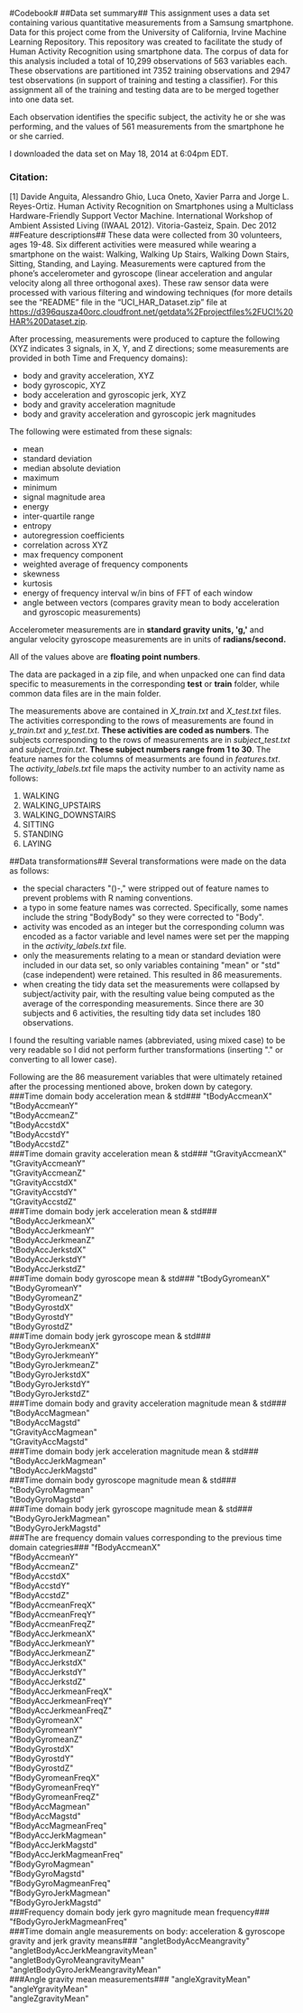 #Codebook#
##Data set summary##
This assignment uses a data set containing various quantitative measurements from a Samsung smartphone.  Data for this project come from the University of California, Irvine Machine Learning Repository.  This repository was created to facilitate the study of Human Activity Recognition using smartphone data.  The corpus of data for this analysis included a total of 10,299 observations of 563 variables each.  These observations are partitioned int 7352 training observations and 2947 test observations (in support of training and testing a classifier).  For this assignment all of the training and testing data are to be merged together into one data set.

Each observation identifies the specific subject, the activity he or she was performing, and the values of 561 measurements from the smartphone he or she carried.

I downloaded the data set on May 18, 2014 at 6:04pm EDT.

### Citation: ###
[1] Davide Anguita, Alessandro Ghio, Luca Oneto, Xavier Parra and Jorge L. Reyes-Ortiz. Human Activity Recognition on Smartphones using a Multiclass Hardware-Friendly Support Vector Machine. International Workshop of Ambient Assisted Living (IWAAL 2012). Vitoria-Gasteiz, Spain. Dec 2012
##Feature descriptions##
These data were collected from 30 volunteers, ages 19-48.  Six different activities were measured while wearing a smartphone on the waist: Walking, Walking Up Stairs, Walking Down Stairs, Sitting, Standing, and Laying.  Measurements were captured from the phone’s accelerometer and gyroscope (linear acceleration and angular velocity along all three orthogonal axes).  These raw sensor data were processed with various filtering and windowing techniques (for more details see the “README” file in the “UCI_HAR_Dataset.zip” file at https://d396qusza40orc.cloudfront.net/getdata%2Fprojectfiles%2FUCI%20HAR%20Dataset.zip.

After processing, measurements were produced to capture the following (XYZ indicates 3 signals, in X, Y, and Z directions; some measurements are provided in both Time and Frequency domains):
-	body and gravity acceleration, XYZ
-	body gyroscopic, XYZ
-	body acceleration and gyroscopic jerk, XYZ
-	body and gravity acceleration magnitude
-	body and gravity acceleration and gyroscopic jerk magnitudes

The following were estimated from these signals:
-	mean
-	standard deviation
-	median absolute deviation
-	maximum
-	minimum
-	signal magnitude area
-	energy
-	inter-quartile range
-	entropy
-	autoregression coefficients
-	correlation across XYZ
-	max frequency component
-	weighted average of frequency components
-	skewness
-	kurtosis
-	energy of frequency interval w/in bins of FFT of each window
-	angle between vectors (compares gravity mean to body acceleration and gyroscopic measurements)

Accelerometer measurements are in **standard gravity units, 'g,'** and angular velocity gyroscope measurements are in units of **radians/second.**   

All of the values above are **floating point numbers**.

The data are packaged in a zip file, and when unpacked one can find data specific to measurements in the corresponding **test** or **train** folder, while common data files are in the main folder.

The measurements above are contained in *X_train.txt* and *X_test.txt* files.  The activities corresponding to the rows of measurements are found in *y_train.txt* and *y_test.txt*.  **These activities are coded as numbers**.  The subjects corresponding to the rows of measurements are in *subject_test.txt* and *subject_train.txt*.  **These subject numbers range from 1 to 30**.  The feature names for the columns of measurments are found in *features.txt*.  The *activity_labels.txt* file maps the activity number to an activity name as follows:<br/>
1.    WALKING<br/>
2.    WALKING_UPSTAIRS<br/>
3.    WALKING_DOWNSTAIRS<br/>
4.    SITTING<br/>
5.    STANDING<br/>
6.    LAYING<br/>


##Data transformations##
Several transformations were made on the data as follows:<br/>
- the special characters "()-," were stripped out of feature names to prevent problems with R naming conventions.<br/>
- a typo in some feature names was corrected.  Specifically, some names include the string "BodyBody" so they were corrected to "Body".<br/>
- activity was encoded as an integer but the corresponding column was encoded as a factor variable and level names were set per the mapping in the *activity_labels.txt* file.<br/>
- only the measurements relating to a mean or standard deviation were included in our data set, so only variables containing "mean" or "std" (case independent) were retained.  This resulted in 86 measurements.<br/>
- when creating the tidy data set the measurements were collapsed by subject/activity pair, with the resulting value being computed as the average of the corresponding measurements.  Since there are 30 subjects and 6 activities, the resulting tidy data set includes 180 observations.<br/>

I found the resulting variable names (abbreviated, using mixed case) to be very readable so I did not perform further transformations (inserting "." or converting to all lower case).

Following are the 86 measurement variables that were ultimately retained after the processing mentioned above, broken down by category.<br/>
###Time domain body acceleration mean & std###
"tBodyAccmeanX"<br/>
"tBodyAccmeanY"<br/>
"tBodyAccmeanZ"<br/>
"tBodyAccstdX"<br/>
"tBodyAccstdY"<br/>
"tBodyAccstdZ"<br/>
###Time domain gravity acceleration mean & std###
"tGravityAccmeanX"<br/>
"tGravityAccmeanY"<br/>
"tGravityAccmeanZ"<br/>
"tGravityAccstdX"<br/>
"tGravityAccstdY"<br/>
"tGravityAccstdZ"<br/>
###Time domain body jerk acceleration mean & std###
"tBodyAccJerkmeanX"<br/>
"tBodyAccJerkmeanY"<br/>
"tBodyAccJerkmeanZ"<br/>
"tBodyAccJerkstdX"<br/>
"tBodyAccJerkstdY"<br/>
"tBodyAccJerkstdZ"<br/>
###Time domain body gyroscope mean & std###
"tBodyGyromeanX"<br/>
"tBodyGyromeanY"<br/>
"tBodyGyromeanZ"<br/>
"tBodyGyrostdX"<br/>
"tBodyGyrostdY"<br/>
"tBodyGyrostdZ"<br/>
###Time domain body jerk gyroscope mean & std###
"tBodyGyroJerkmeanX"<br/>
"tBodyGyroJerkmeanY"<br/>
"tBodyGyroJerkmeanZ"<br/>
"tBodyGyroJerkstdX"<br/>
"tBodyGyroJerkstdY"<br/>
"tBodyGyroJerkstdZ"<br/>
###Time domain body and gravity acceleration magnitude mean & std###
"tBodyAccMagmean"<br/>
"tBodyAccMagstd"<br/>
"tGravityAccMagmean"<br/>
"tGravityAccMagstd"<br/>
###Time domain body jerk acceleration magnitude mean & std###
"tBodyAccJerkMagmean"<br/>
"tBodyAccJerkMagstd"<br/>
###Time domain body gyroscope magnitude mean & std###
"tBodyGyroMagmean"<br/>
"tBodyGyroMagstd"<br/>
###Time domain body jerk gyroscope magnitude mean & std###
"tBodyGyroJerkMagmean"<br/>
"tBodyGyroJerkMagstd"<br/>
###The are frequency domain values corresponding to the previous time domain categries###
"fBodyAccmeanX"<br/>
"fBodyAccmeanY"<br/>
"fBodyAccmeanZ"<br/>
"fBodyAccstdX"<br/>
"fBodyAccstdY"<br/>
"fBodyAccstdZ"<br/>
"fBodyAccmeanFreqX"<br/>
"fBodyAccmeanFreqY"<br/>
"fBodyAccmeanFreqZ"<br/>
"fBodyAccJerkmeanX"<br/>
"fBodyAccJerkmeanY"<br/>
"fBodyAccJerkmeanZ"<br/>
"fBodyAccJerkstdX"<br/>
"fBodyAccJerkstdY"<br/>
"fBodyAccJerkstdZ"<br/>
"fBodyAccJerkmeanFreqX"<br/>
"fBodyAccJerkmeanFreqY"<br/>
"fBodyAccJerkmeanFreqZ"<br/>
"fBodyGyromeanX"<br/>
"fBodyGyromeanY"<br/>
"fBodyGyromeanZ"<br/>
"fBodyGyrostdX"<br/>
"fBodyGyrostdY"<br/>
"fBodyGyrostdZ"<br/>
"fBodyGyromeanFreqX"<br/>
"fBodyGyromeanFreqY"<br/>
"fBodyGyromeanFreqZ"<br/>
"fBodyAccMagmean"<br/>
"fBodyAccMagstd"<br/>
"fBodyAccMagmeanFreq"<br/>
"fBodyAccJerkMagmean"<br/>
"fBodyAccJerkMagstd"<br/>
"fBodyAccJerkMagmeanFreq"<br/>
"fBodyGyroMagmean"<br/>
"fBodyGyroMagstd"<br/>
"fBodyGyroMagmeanFreq"<br/>
"fBodyGyroJerkMagmean"<br/>
"fBodyGyroJerkMagstd"<br/>
###Frequency domain body jerk gyro magnitude mean frequency###
"fBodyGyroJerkMagmeanFreq"<br/>
###Time domain angle measurements on body: acceleration & gyroscope gravity and jerk gravity means###
"angletBodyAccMeangravity"<br/>
"angletBodyAccJerkMeangravityMean"<br/>
"angletBodyGyroMeangravityMean"<br/>
"angletBodyGyroJerkMeangravityMean"<br/>
###Angle gravity mean measurements###
"angleXgravityMean"<br/>
"angleYgravityMean"<br/>
"angleZgravityMean"<br/>
